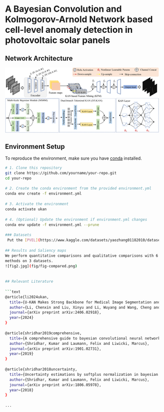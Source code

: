 # **A Bayesian Convolution and Kolmogorov-Arnold Network based cell-level anomaly detection in photovoltaic solar panels**

## Network Architecture
![fig1.png](fig/main.png)


## Environment Setup

To reproduce the environment, make sure you have [conda](https://docs.conda.io/en/latest/) installed.

```bash
# 1. Clone this repository
git clone https://github.com/yourname/your-repo.git
cd your-repo

# 2. Create the conda environment from the provided environment.yml
conda env create -f environment.yml

# 3. Activate the environment
conda activate ukan

# 4. (Optional) Update the environment if environment.yml changes
conda env update -f environment.yml --prune

### Datasets
 Put the [PVEL](https://www.kaggle.com/datasets/yaozhang01182010/dataset-of-solar-cells-defect-segmentation/data)

## Results and Saliency maps
We perform quantitative comparisons and qualitative comparisons with 6 co-SOD
methods on 3 datasets.
![fig2.jpg](fig/fig-compared.png)


## Relevant Literature

```text
@article{li2024ukan,
  title={U-KAN Makes Strong Backbone for Medical Image Segmentation and Generation},
  author={Li, Chenxin and Liu, Xinyu and Li, Wuyang and Wang, Cheng and Liu, Hengyu and Yuan, Yixuan},
  journal={arXiv preprint arXiv:2406.02918},
  year={2024}
}

@article{shridhar2019comprehensive,
  title={A comprehensive guide to bayesian convolutional neural network with variational inference},
  author={Shridhar, Kumar and Laumann, Felix and Liwicki, Marcus},
  journal={arXiv preprint arXiv:1901.02731},
  year={2019}
}

@article{shridhar2018uncertainty,
  title={Uncertainty estimations by softplus normalization in bayesian convolutional neural networks with variational inference},
  author={Shridhar, Kumar and Laumann, Felix and Liwicki, Marcus},
  journal={arXiv preprint arXiv:1806.05978},
  year={2018}
}

...
```
